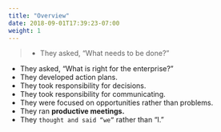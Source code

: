 ```yaml
---
title: "Overview"
date: 2018-09-01T17:39:23-07:00
weight: 1
---
```



> * They asked, “What needs to be done?”
* They asked, “What is right for the enterprise?”
* They developed action plans.
* They took responsibility for decisions.
* They took responsibility for communicating.
* They were focused on opportunities rather than problems.
* They ran **productive meetings.**
* They `thought and said “we”` rather than “I.”

